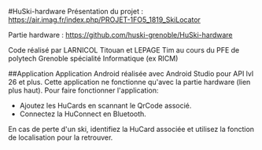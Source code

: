 #HuSki-hardware
Présentation du projet : https://air.imag.fr/index.php/PROJET-1FO5_1819_SkiLocator

Partie hardware : https://github.com/huski-grenoble/HuSki-hardware

Code réalisé par LARNICOL Titouan et LEPAGE Tim au cours du PFE de polytech Grenoble spécialité Informatique (ex RICM)

##Application
Application Android réalisée avec Android Studio pour API lvl 26 et plus. Cette application ne fonctionne qu'avec la partie hardware (lien plus haut).
Pour faire fonctionner l'application:
- Ajoutez les HuCards en scannant le QrCode associé.
- Connectez la HuConnect en Bluetooth.

En cas de perte d'un ski, identifiez la HuCard associée et utilisez la fonction de localisation pour la retrouver.
